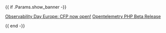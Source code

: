 {{ if .Params.show_banner -}}

<div class="o-banner">

<i class="fas fa-bullhorn"></i> [Observability Day Europe: CFP now open!](https://events.linuxfoundation.org/kubecon-cloudnativecon-europe/cncf-hosted-co-located-events/observability-day/)
<i class="fas fa-bullhorn"></i> [Opentelemetry PHP Beta Release](/blog/2023/php-beta-release/)

</div>
{{ end -}}
